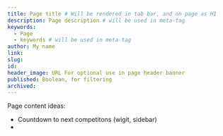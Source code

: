 ```yaml
---
title: Page title # Will be rendered in tab bar, and on page as H1
description: Page description # will be used in meta-tag
keywords:
  - Page
  - keywords # will be used in meta-tag
author: My name
link:
slug:
id:
header_image: URL For optional use in page header banner
published: Boolean, for filtering
archived:
---
```


Page content ideas:
* Countdown to next competitons (wigit, sidebar)
*
